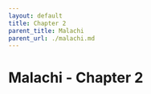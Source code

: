 ```yaml
---
layout: default
title: Chapter 2
parent_title: Malachi
parent_url: ./malachi.md
---
```


# Malachi - Chapter 2
